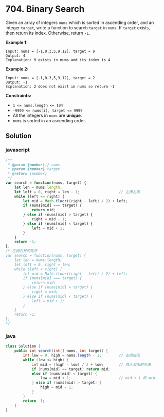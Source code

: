 # 704. Binary Search

Given an array of integers `nums` which is sorted in ascending order, and an integer `target`, write a function to search `target` in `nums`. If `target` exists, then return its index. Otherwise, return `-1`.


**Example 1:**
```text
Input: nums = [-1,0,3,5,9,12], target = 9
Output: 4
Explanation: 9 exists in nums and its index is 4
```
**Example 2:**
```text
Input: nums = [-1,0,3,5,9,12], target = 2
Output: -1
Explanation: 2 does not exist in nums so return -1
```

**Constraints:**

* `1 <= nums.length <= 104`
* `-9999 <= nums[i], target <= 9999`
* All the integers in `nums` are **unique**.
* `nums` is sorted in an ascending order.

## Solution

### javascript

```js
/**
 * @param {number[]} nums
 * @param {number} target
 * @return {number}
 */
var search = function(nums, target) {
    let len = nums.length;
    let left = 0, right = len - 1;					// 左闭右闭
    while (left <= right) {
        let mid = Math.floor((right - left) / 2) + left;
        if (nums[mid] === target) {
            return mid;
        } else if (nums[mid] > target) {
            right = mid - 1;
        } else if (nums[mid] < target) {
            left = mid + 1;
        }
    }
    return -1;
};
/* 左闭右开的写法 
var search = function(nums, target) {
    let len = nums.length;
    let left = 0, right = len;
    while (left < right) {
        let mid = Math.floor((right - left) / 2) + left;
        if (nums[mid] === target) {
            return mid;
        } else if (nums[mid] > target) {
            right = mid;
        } else if (nums[mid] < target) {
            left = mid + 1;
        }
    }
    return -1;
};
*/
```

### java

```java
class Solution {
    public int search(int[] nums, int target) {
        int low = 0, high = nums.length - 1;		// 左闭右闭
        while (low <= high) {
            int mid = (high - low) / 2 + low;		// 防止溢出的写法
            if (nums[mid] == target) return mid;
            else if (nums[mid] < target) {
                low = mid + 1;						// mid + 1 和 mid - 1：mid已经搜索过
            } else if (nums[mid] > target) {
                high = mid - 1;
            }
        }
        return -1;
    }
}
```

